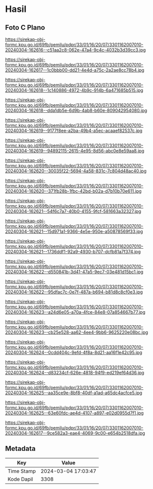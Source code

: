 # Hasil

## Foto C Plano

https://sirekap-obj-formc.kpu.go.id/69fb/pemilu/pdpr/33/01/16/20/07/3301162007010-20240304-162616--c51aa2c8-062e-47a4-9c4c-4032b3d39cc3.jpg

https://sirekap-obj-formc.kpu.go.id/69fb/pemilu/pdpr/33/01/16/20/07/3301162007010-20240304-162617--1c0bbb00-dd21-4e4d-a75c-2a2ae8cc78b4.jpg

https://sirekap-obj-formc.kpu.go.id/69fb/pemilu/pdpr/33/01/16/20/07/3301162007010-20240304-162618--1c140886-4972-4b9c-914b-6a471685b515.jpg

https://sirekap-obj-formc.kpu.go.id/69fb/pemilu/pdpr/33/01/16/20/07/3301162007010-20240304-162618--dda1db5e-6d9b-4ab8-b60e-809042954080.jpg

https://sirekap-obj-formc.kpu.go.id/69fb/pemilu/pdpr/33/01/16/20/07/3301162007010-20240304-162619--9177f8ee-a2ba-49b4-a5ec-acaaef82537c.jpg

https://sirekap-obj-formc.kpu.go.id/69fb/pemilu/pdpr/33/01/16/20/07/3301162007010-20240304-162619--94892115-2615-4e95-8d56-abc0e8e59aa8.jpg

https://sirekap-obj-formc.kpu.go.id/69fb/pemilu/pdpr/33/01/16/20/07/3301162007010-20240304-162620--30035f22-5694-4a58-831c-7c804d48ac40.jpg

https://sirekap-obj-formc.kpu.go.id/69fb/pemilu/pdpr/33/01/16/20/07/3301162007010-20240304-162620--371fb28b-1fbc-42bd-b02a-d7b10b70e611.jpg

https://sirekap-obj-formc.kpu.go.id/69fb/pemilu/pdpr/33/01/16/20/07/3301162007010-20240304-162621--54f6c7a7-40b0-4155-9fcf-581663a32327.jpg

https://sirekap-obj-formc.kpu.go.id/69fb/pemilu/pdpr/33/01/16/20/07/3301162007010-20240304-162621--15d971a1-9366-4e5e-950e-a50878569f33.jpg

https://sirekap-obj-formc.kpu.go.id/69fb/pemilu/pdpr/33/01/16/20/07/3301162007010-20240304-162621--1736ddf1-92a9-4930-b707-dcfb81a7f374.jpg

https://sirekap-obj-formc.kpu.go.id/69fb/pemilu/pdpr/33/01/16/20/07/3301162007010-20240304-162622--d550841b-3d41-47a5-9ec7-03e481d15bc1.jpg

https://sirekap-obj-formc.kpu.go.id/69fb/pemilu/pdpr/33/01/16/20/07/3301162007010-20240304-162622--95dfac7c-0e7f-487a-b694-b81d8c8cf0e3.jpg

https://sirekap-obj-formc.kpu.go.id/69fb/pemilu/pdpr/33/01/16/20/07/3301162007010-20240304-162623--a24d6e05-a70a-4fce-84e8-07a854667b77.jpg

https://sirekap-obj-formc.kpu.go.id/69fb/pemilu/pdpr/33/01/16/20/07/3301162007010-20240304-162623--cb25e528-aa62-4ee4-9bb6-9625220e08bc.jpg

https://sirekap-obj-formc.kpu.go.id/69fb/pemilu/pdpr/33/01/16/20/07/3301162007010-20240304-162624--0cdd404c-9efd-4f8a-8d21-aa16f1e42c95.jpg

https://sirekap-obj-formc.kpu.go.id/69fb/pemilu/pdpr/33/01/16/20/07/3301162007010-20240304-162624--d83234cf-626e-4818-94f9-ed219ef64d36.jpg

https://sirekap-obj-formc.kpu.go.id/69fb/pemilu/pdpr/33/01/16/20/07/3301162007010-20240304-162625--aa35ce9e-8bf8-40df-a1ad-a65dc4acfce5.jpg

https://sirekap-obj-formc.kpu.go.id/69fb/pemilu/pdpr/33/01/16/20/07/3301162007010-20240304-162625--63e60fdc-ae4d-4107-a897-e02d0955d7f1.jpg

https://sirekap-obj-formc.kpu.go.id/69fb/pemilu/pdpr/33/01/16/20/07/3301162007010-20240304-162617--9ce582a3-eae4-4069-9c00-e654b2518dfa.jpg


## Metadata

| Key        | Value               |
| ---------- | ------------------- |
| Time Stamp | 2024-03-04 17:03:47 |
| Kode Dapil | 3308                |



